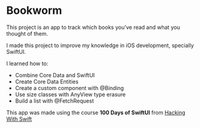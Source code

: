 #  Bookworm

This project is an app to track which books you’ve read and what you thought of them.

I made this project to improve my knowledge in iOS development, specially SwiftUI.

I learned how to:

- Combine Core Data and SwiftUI
- Create Core Data Entities
- Create a custom component with @Binding
- Use size classes with AnyView type erasure
- Build a list with @FetchRequest

This app was made using the course **100 Days of SwiftUI** from [Hacking With Swift](https://www.hackingwithswift.com/100/swiftui/)
